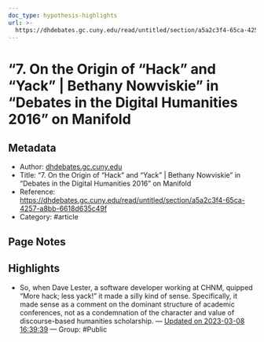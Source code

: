 ```yaml
---
doc_type: hypothesis-highlights
url: >-
  https://dhdebates.gc.cuny.edu/read/untitled/section/a5a2c3f4-65ca-4257-a8bb-6618d635c49f
---
```


# “7. On the Origin of “Hack” and “Yack” | Bethany Nowviskie” in “Debates in the Digital Humanities 2016” on Manifold

## Metadata
- Author: [dhdebates.gc.cuny.edu]()
- Title: “7. On the Origin of “Hack” and “Yack” | Bethany Nowviskie” in “Debates in the Digital Humanities 2016” on Manifold
- Reference: https://dhdebates.gc.cuny.edu/read/untitled/section/a5a2c3f4-65ca-4257-a8bb-6618d635c49f
- Category: #article

## Page Notes
## Highlights
- So, when Dave Lester, a software developer working at CHNM, quipped “More hack; less yack!” it made a silly kind of sense. Specifically, it made sense as a comment on the dominant structure of academic conferences, not as a condemnation of the character and value of discourse-based humanities scholarship. — [Updated on 2023-03-08 16:39:39](https://hyp.is/b_s00r3HEe2ann9oZQ8aIA/dhdebates.gc.cuny.edu/read/untitled/section/a5a2c3f4-65ca-4257-a8bb-6618d635c49f) — Group: #Public



